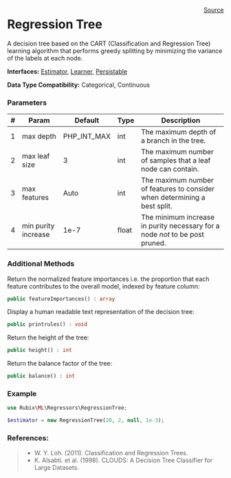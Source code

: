 <span style="float:right;"><a href="https://github.com/RubixML/RubixML/blob/master/src/Regressors/RegressionTree.php">Source</a></span>

# Regression Tree
A decision tree based on the CART (Classification and Regression Tree) learning algorithm that performs greedy splitting by minimizing the variance of the labels at each node.

**Interfaces:** [Estimator](../estimator.md), [Learner](../learner.md), [Persistable](../persistable.md)

**Data Type Compatibility:** Categorical, Continuous

### Parameters
| # | Param | Default | Type | Description |
|---|---|---|---|---|
| 1 | max depth | PHP_INT_MAX | int | The maximum depth of a branch in the tree. |
| 2 | max leaf size | 3 | int | The maximum number of samples that a leaf node can contain. |
| 3 | max features | Auto | int | The maximum number of features to consider when determining a best split. |
| 4 | min purity increase | 1e-7 | float | The minimum increase in purity necessary for a node *not* to be post pruned. |

### Additional Methods
Return the normalized feature importances i.e. the proportion that each feature contributes to the overall model, indexed by feature column:
```php
public featureImportances() : array
```

Display a human readable text representation of the decision tree:
```php
public printrules() : void
```

Return the height of the tree:
```php
public height() : int
```

Return the balance factor of the tree:
```php
public balance() : int
```

### Example
```php
use Rubix\ML\Regressors\RegressionTree;

$estimator = new RegressionTree(20, 2, null, 1e-3);
```

### References:
>- W. Y. Loh. (2011). Classification and Regression Trees.
>- K. Alsabti. et al. (1998). CLOUDS: A Decision Tree Classifier for Large Datasets.